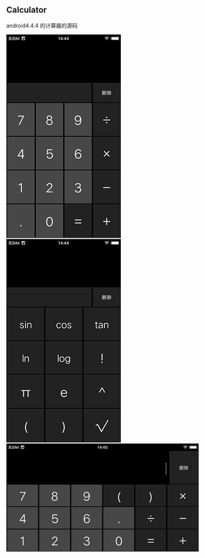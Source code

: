 ## Calculator
android4.4.4 的计算器的源码


![](ScreenShots/p1.jpg)
![](ScreenShots/p2.jpg)
![](ScreenShots/p3.jpg)